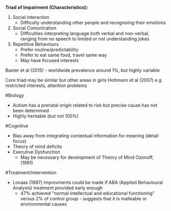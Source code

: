 **Triad of Impairment (Characteristics)**)

1. Social interaction
	- Difficulty understanding other people and recognising their emotions
2. Social Comunication
	- Difficulties interpreting language both verbal and non-verbal, ranging from no speech to limited or not understanding jokes
3. Repetitive Behaviours
	- Prefer routine/predictability
	- Prefer to eat same food, travel same way
	- May have focused interests

Baxter et al (2015) - worldwide prevalence around 1%, but highly variable

Core triad may be similar but other areas in girls Holtmann et al (2007) e.g restricted interests, attention problems

#Biology 
- Autism has a prenatal origin related to risk but precise cause has not been determined
- Highly heritable (but not 100%)

#Cognitive 
- Bias away from integrating contextual information for meaning (detail focus)
- Theory of mind deficits 
- Executive Dysfunction 
	- May be necessary for development of Theory of Mind Ozonoff, (1991)

#Treatment/Intervention 
- Lovaas (1987) improvments could be made if ABA (Applied Behavioural Analysis) treatment provided early enough
	- 47% achieved "normal intellectual and educational functioning" versus 2% of control group - suggests that it is malleable or environmental causes
